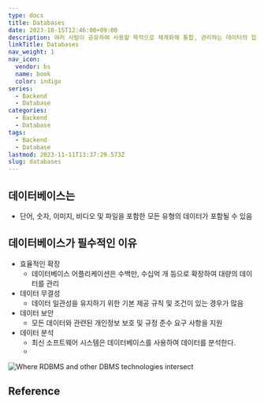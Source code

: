 ```yaml
---
type: docs
title: Databases
date: 2023-10-15T12:46:00+09:00
description: 여러 사람이 공유하여 사용할 목적으로 체계화해 통합, 관리하는 데이터의 집합
linkTitle: Databases
nav_weight: 1
nav_icon:
  vendor: bs
  name: book
  color: indigo
series:
  - Backend
  - Database
categories:
  - Backend
  - Database
tags:
  - Backend
  - Database
lastmod: 2023-11-11T13:37:29.573Z
slug: databases
---
```


## 데이터베이스는

- 단어, 숫자, 이미지, 비디오 및 파일을 포함한 모든 유형의 데이터가 포함될 수 있음

## 데이터베이스가 필수적인 이유

- 효율적인 확장
  - 데이터베이스 어플리케이션은 수백만, 수십억 개 등으로 확장하여 대량의 데이터를 관리
- 데이터 무결성
  - 데이터 일관성을 유지하기 위한 기본 제공 규칙 및 조건이 있는 경우가 많음
- 데이터 보안
  - 모든 데이터와 관련된 개인정보 보호 및 규정 준수 요구 사항을 지원
- 데이터 분석
  - 최신 소프트웨어 시스템은 데이터베이스를 사용하여 데이터를 분석한다.
  -

![Where RDBMS and other DBMS technologies intersect](/backend/differencetypeofdbms2.png#center)

## Reference
